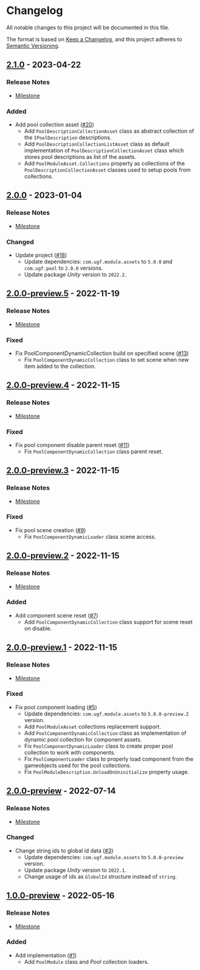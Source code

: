# Changelog

All notable changes to this project will be documented in this file.

The format is based on [Keep a Changelog](https://keepachangelog.com/en/1.0.0/),
and this project adheres to [Semantic Versioning](https://semver.org/spec/v2.0.0.html).

## [2.1.0](https://github.com/unity-game-framework/ugf-module-pool/releases/tag/2.1.0) - 2023-04-22  

### Release Notes

- [Milestone](https://github.com/unity-game-framework/ugf-module-pool/milestone/9?closed=1)  
    

### Added

- Add pool collection asset ([#20](https://github.com/unity-game-framework/ugf-module-pool/issues/20))  
    - Add `PoolDescriptionCollectionAsset` class as abstract collection of the `IPoolDescription` descriptions.
    - Add `PoolDescriptionCollectionListAsset` class as default implementation of `PoolDescriptionCollectionAsset` class which stores pool descriptions as list of the assets.
    - Add `PoolModuleAsset.Collections` property as collections of the `PoolDescriptionCollectionAsset` classes used to setup pools from collections.

## [2.0.0](https://github.com/unity-game-framework/ugf-module-pool/releases/tag/2.0.0) - 2023-01-04  

### Release Notes

- [Milestone](https://github.com/unity-game-framework/ugf-module-pool/milestone/8?closed=1)  
    

### Changed

- Update project ([#18](https://github.com/unity-game-framework/ugf-module-pool/issues/18))  
    - Update dependencies: `com.ugf.module.assets` to `5.0.0` and `com.ugf.pool` to `2.0.0` versions.
    - Update package _Unity_ version to `2022.2`.

## [2.0.0-preview.5](https://github.com/unity-game-framework/ugf-module-pool/releases/tag/2.0.0-preview.5) - 2022-11-19  

### Release Notes

- [Milestone](https://github.com/unity-game-framework/ugf-module-pool/milestone/7?closed=1)  
    

### Fixed

- Fix PoolComponentDynamicCollection build on specified scene ([#13](https://github.com/unity-game-framework/ugf-module-pool/issues/13))  
    - Fix `PoolComponentDynamicCollection` class to set scene when new item added to the collection.

## [2.0.0-preview.4](https://github.com/unity-game-framework/ugf-module-pool/releases/tag/2.0.0-preview.4) - 2022-11-15  

### Release Notes

- [Milestone](https://github.com/unity-game-framework/ugf-module-pool/milestone/6?closed=1)  
    

### Fixed

- Fix pool component disable parent reset ([#11](https://github.com/unity-game-framework/ugf-module-pool/issues/11))  
    - Fix `PoolComponentDynamicCollection` class parent reset.

## [2.0.0-preview.3](https://github.com/unity-game-framework/ugf-module-pool/releases/tag/2.0.0-preview.3) - 2022-11-15  

### Release Notes

- [Milestone](https://github.com/unity-game-framework/ugf-module-pool/milestone/5?closed=1)  
    

### Fixed

- Fix pool scene creation ([#9](https://github.com/unity-game-framework/ugf-module-pool/issues/9))  
    - Fix `PoolComponentDynamicLoader` class scene access.

## [2.0.0-preview.2](https://github.com/unity-game-framework/ugf-module-pool/releases/tag/2.0.0-preview.2) - 2022-11-15  

### Release Notes

- [Milestone](https://github.com/unity-game-framework/ugf-module-pool/milestone/4?closed=1)  
    

### Added

- Add component scene reset ([#7](https://github.com/unity-game-framework/ugf-module-pool/issues/7))  
    - Add `PoolComponentDynamicCollection` class support for scene reset on disable.

## [2.0.0-preview.1](https://github.com/unity-game-framework/ugf-module-pool/releases/tag/2.0.0-preview.1) - 2022-11-15  

### Release Notes

- [Milestone](https://github.com/unity-game-framework/ugf-module-pool/milestone/3?closed=1)  
    

### Fixed

- Fix pool component loading ([#5](https://github.com/unity-game-framework/ugf-module-pool/issues/5))  
    - Update dependencies: `com.ugf.module.assets` to `5.0.0-preview.2` version.
    - Add `PoolModuleAsset` collections replacement support.
    - Add `PoolComponentDynamicCollection` class as implementation of dynamic pool collection for component assets.
    - Fix `PoolComponentDynamicLoader` class to create proper pool collection to work with components.
    - Fix `PoolComponentLoader` class to properly load component from the gameobjects used for the pool collections.
    - Fix `PoolModuleDescription.UnloadOnUninitialize` property usage.

## [2.0.0-preview](https://github.com/unity-game-framework/ugf-module-pool/releases/tag/2.0.0-preview) - 2022-07-14  

### Release Notes

- [Milestone](https://github.com/unity-game-framework/ugf-module-pool/milestone/2?closed=1)  
    

### Changed

- Change string ids to global id data ([#3](https://github.com/unity-game-framework/ugf-module-pool/issues/3))  
    - Update dependencies: `com.ugf.module.assets` to `5.0.0-preview` version.
    - Update package _Unity_ version to `2022.1`.
    - Change usage of ids as `GlobalId` structure instead of `string`.

## [1.0.0-preview](https://github.com/unity-game-framework/ugf-module-pool/releases/tag/1.0.0-preview) - 2022-05-16  

### Release Notes

- [Milestone](https://github.com/unity-game-framework/ugf-module-pool/milestone/1?closed=1)  
    

### Added

- Add implementation ([#1](https://github.com/unity-game-framework/ugf-module-pool/issues/1))  
    - Add `PoolModule` class and _Pool_ collection loaders.


